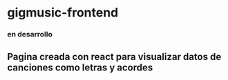 
# gigmusic-frontend

### en desarrollo

## Pagina creada con react para visualizar datos de canciones como letras y acordes

